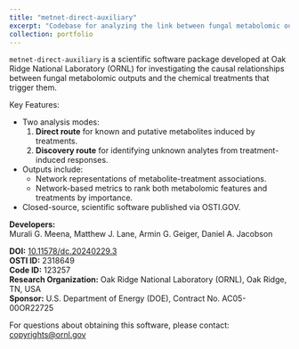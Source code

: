 ```yaml
---
title: "metnet-direct-auxiliary"
excerpt: "Codebase for analyzing the link between fungal metabolomic outputs and exogenous treatment triggers.<br/><img src='/images/portfolio/code/metnet/metnet_v1_process.png'>"
collection: portfolio
---
```


`metnet-direct-auxiliary` is a scientific software package developed at Oak Ridge National Laboratory (ORNL) for investigating the causal relationships between fungal metabolomic outputs and the chemical treatments that trigger them.

Key Features:
- Two analysis modes:
  1. **Direct route** for known and putative metabolites induced by treatments.
  2. **Discovery route** for identifying unknown analytes from treatment-induced responses.
- Outputs include:
  * Network representations of metabolite-treatment associations.
  * Network-based metrics to rank both metabolomic features and treatments by importance.
- Closed-source, scientific software published via OSTI.GOV.

**Developers:**  
Murali G. Meena, Matthew J. Lane, Armin G. Geiger, Daniel A. Jacobson

**DOI:** [10.11578/dc.20240229.3](https://doi.org/10.11578/dc.20240229.3)  
**OSTI ID:** 2318649  
**Code ID:** 123257  
**Research Organization:** Oak Ridge National Laboratory (ORNL), Oak Ridge, TN, USA  
**Sponsor:** U.S. Department of Energy (DOE), Contract No. AC05-00OR22725  

For questions about obtaining this software, please contact: [copyrights@ornl.gov](mailto:copyrights@ornl.gov)